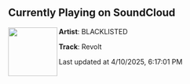 ## Currently Playing on SoundCloud

[<img align="left" width="100" src="https://i1.sndcdn.com/artworks-UIkxLdD5dRVY4z3Q-2Mcajg-t500x500.png">](https://soundcloud.com/polar_records_uk/revolt)

**Artist**: BLACKLISTED 

**Track**: Revolt

Last updated at 4/10/2025, 6:17:01 PM

